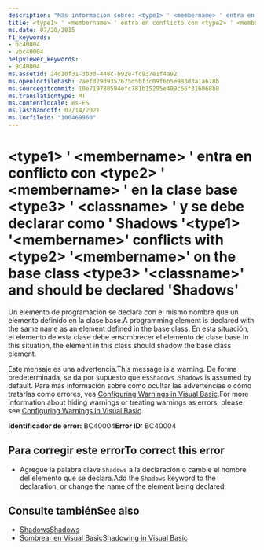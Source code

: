 ```yaml
---
description: "Más información sobre: <type1> ' <membername> ' entra en conflicto con <type2> ' <membername> ' en la clase base <type3> ' <classname> ' y se debe declarar como ' Shadows '"
title: <type1> ' <membername> ' entra en conflicto con <type2> ' <membername> ' en la clase base <type3> ' <classname> ' y se debe declarar como ' Shadows '
ms.date: 07/20/2015
f1_keywords:
- bc40004
- vbc40004
helpviewer_keywords:
- BC40004
ms.assetid: 24d10f31-3b3d-448c-b928-fc937e1f4a92
ms.openlocfilehash: 7aefd29d9357675d5bf3c09f6b5e983d3a1a678b
ms.sourcegitcommit: 10e719780594efc781b15295e499c66f316068b8
ms.translationtype: MT
ms.contentlocale: es-ES
ms.lasthandoff: 02/14/2021
ms.locfileid: "100469960"
---
```

# <a name="type1-membername-conflicts-with-type2-membername-on-the-base-class-type3-classname-and-should-be-declared-shadows"></a><span data-ttu-id="82710-103">\<type1> ' \<membername> ' entra en conflicto con \<type2> ' \<membername> ' en la clase base \<type3> ' \<classname> ' y se debe declarar como ' Shadows '</span><span class="sxs-lookup"><span data-stu-id="82710-103">\<type1> '\<membername>' conflicts with \<type2> '\<membername>' on the base class \<type3> '\<classname>' and should be declared 'Shadows'</span></span>

<span data-ttu-id="82710-104">Un elemento de programación se declara con el mismo nombre que un elemento definido en la clase base.</span><span class="sxs-lookup"><span data-stu-id="82710-104">A programming element is declared with the same name as an element defined in the base class.</span></span> <span data-ttu-id="82710-105">En esta situación, el elemento de esta clase debe ensombrecer el elemento de clase base.</span><span class="sxs-lookup"><span data-stu-id="82710-105">In this situation, the element in this class should shadow the base class element.</span></span>  
  
 <span data-ttu-id="82710-106">Este mensaje es una advertencia.</span><span class="sxs-lookup"><span data-stu-id="82710-106">This message is a warning.</span></span> <span data-ttu-id="82710-107">De forma predeterminada, se da por supuesto que es`Shadows` .</span><span class="sxs-lookup"><span data-stu-id="82710-107">`Shadows` is assumed by default.</span></span> <span data-ttu-id="82710-108">Para más información sobre cómo ocultar las advertencias o cómo tratarlas como errores, vea [Configuring Warnings in Visual Basic](/visualstudio/ide/configuring-warnings-in-visual-basic).</span><span class="sxs-lookup"><span data-stu-id="82710-108">For more information about hiding warnings or treating warnings as errors, please see [Configuring Warnings in Visual Basic](/visualstudio/ide/configuring-warnings-in-visual-basic).</span></span>  
  
 <span data-ttu-id="82710-109">**Identificador de error:** BC40004</span><span class="sxs-lookup"><span data-stu-id="82710-109">**Error ID:** BC40004</span></span>  
  
## <a name="to-correct-this-error"></a><span data-ttu-id="82710-110">Para corregir este error</span><span class="sxs-lookup"><span data-stu-id="82710-110">To correct this error</span></span>  
  
- <span data-ttu-id="82710-111">Agregue la palabra clave `Shadows` a la declaración o cambie el nombre del elemento que se declara.</span><span class="sxs-lookup"><span data-stu-id="82710-111">Add the `Shadows` keyword to the declaration, or change the name of the element being declared.</span></span>  
  
## <a name="see-also"></a><span data-ttu-id="82710-112">Consulte también</span><span class="sxs-lookup"><span data-stu-id="82710-112">See also</span></span>

- [<span data-ttu-id="82710-113">Shadows</span><span class="sxs-lookup"><span data-stu-id="82710-113">Shadows</span></span>](../language-reference/modifiers/shadows.md)
- [<span data-ttu-id="82710-114">Sombrear en Visual Basic</span><span class="sxs-lookup"><span data-stu-id="82710-114">Shadowing in Visual Basic</span></span>](../programming-guide/language-features/declared-elements/shadowing.md)
